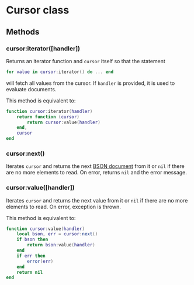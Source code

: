 Cursor class
============

Methods
-------

### cursor:iterator([handler])
Returns an iterator function and `cursor` itself so that the statement

```Lua
for value in cursor:iterator() do ... end
```

will fetch all values from the cursor. If `handler` is provided, it is used to evaluate documents.

This method is equivalent to:

```Lua
function cursor:iterator(handler)
	return function (cursor)
		return cursor:value(handler)
	end,
	cursor
end
```

### cursor:next()
Iterates `cursor` and returns the next [BSON document] from it or `nil` if there are no more
elements to read. On error, returns `nil` and the error message.

### cursor:value([handler])
Iterates `cursor` and returns the next value from it or `nil` if there are no more elements to read.
On error, exception is thrown.

This method is equivalent to:

```Lua
function cursor:value(handler)
	local bson, err = cursor:next()
	if bson then
		return bson:value(handler)
	end
	if err then
		error(err)
	end
	return nil
end
```


[BSON document]: bson.md
